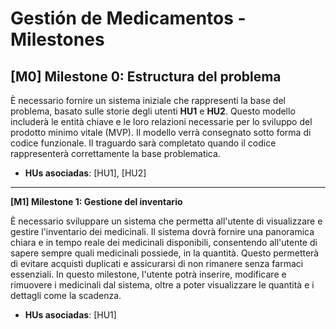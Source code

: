 # Gestión de Medicamentos - Milestones

## **[M0] Milestone 0: Estructura del problema**

È necessario fornire un sistema iniziale che rappresenti la base del problema, basato sulle storie degli utenti **HU1** e **HU2**. Questo modello includerà le entità chiave e le loro relazioni necessarie per lo sviluppo del prodotto minimo vitale (MVP). Il modello verrà consegnato sotto forma di codice funzionale.
Il traguardo sarà completato quando il codice rappresenterà correttamente la base problematica.

- **HUs asociadas**: [HU1], [HU2]
  
---

**[M1] Milestone 1: Gestione del inventario**

È necessario sviluppare un sistema che permetta all'utente di visualizzare e gestire l'inventario dei medicinali. Il sistema dovrà fornire una panoramica chiara e in tempo reale dei medicinali disponibili, consentendo all'utente di sapere sempre quali medicinali possiede, in la quantità. Questo permetterà di evitare acquisti duplicati e assicurarsi di non rimanere senza farmaci essenziali. In questo milestone, l'utente potrà inserire, modificare e rimuovere i medicinali dal sistema, oltre a poter visualizzare le quantità e i dettagli come la scadenza.

- **HUs asociadas**: [HU1]
  
  
